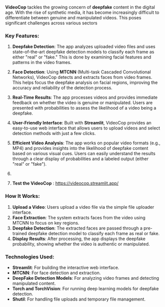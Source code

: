 **VideoCop** tackles the growing concern of **deepfake** content in the digital age. With the rise of synthetic media, it has become increasingly difficult to differentiate between genuine and manipulated videos. This poses significant challenges across various sectors

### Key Features:
1. **Deepfake Detection**: The app analyzes uploaded video files and uses state-of-the-art deepfake detection models to classify each frame as either "real" or "fake." This is done by examining facial features and patterns in the video frames.
   
2. **Face Detection**: Using **MTCNN** (Multi-task Cascaded Convolutional Networks), VideoCop detects and extracts faces from video frames. This helps focus the deepfake analysis on facial regions, improving the accuracy and reliability of the detection process.

3. **Real-Time Results**: The app processes videos and provides immediate feedback on whether the video is genuine or manipulated. Users are presented with probabilities to assess the likelihood of a video being a deepfake.

4. **User-Friendly Interface**: Built with **Streamlit**, VideoCop provides an easy-to-use web interface that allows users to upload videos and select detection methods with just a few clicks.

5. **Efficient Video Analysis**: The app works on popular video formats (e.g., MP4) and provides insights into the likelihood of deepfake content based on various visual cues. Users can easily understand the results through a clear display of probabilities and a labeled output (either "real" or "fake").
6. 
7. **Test the  VideoCop** : https://videocop.streamlit.app/ 

### How It Works:
1. **Upload a Video**: Users upload a video file via the simple file uploader interface.
2. **Face Extraction**: The system extracts faces from the video using MTCNN to focus on key regions.
3. **Deepfake Detection**: The extracted faces are passed through a pre-trained deepfake detection model to classify each frame as real or fake.
4. **Display Results**: After processing, the app displays the deepfake probability, showing whether the video is authentic or manipulated.

### Technologies Used:
- **Streamlit**: For building the interactive web interface.
- **MTCNN**: For face detection and extraction.
- **DeepFake Detection Models**: For analyzing video frames and detecting manipulated content.
- **Torch and TorchVision**: For running deep learning models for deepfake detection.
- **Shutil**: For handling file uploads and temporary file management.

